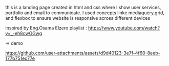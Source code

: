 this is a landing page created in html and css where I show user services, portfolio and email to communicate. I used concepts linke mediaquery,grid, and flexbox to ensure website is responsive across different devices

inspired by Eng.Osama Elzero playlist : https://www.youtube.com/watch?v=_-eh8cwGGwg

=> demo

https://github.com/user-attachments/assets/d9d40123-3e7f-4f60-8eeb-177b751ec77e

